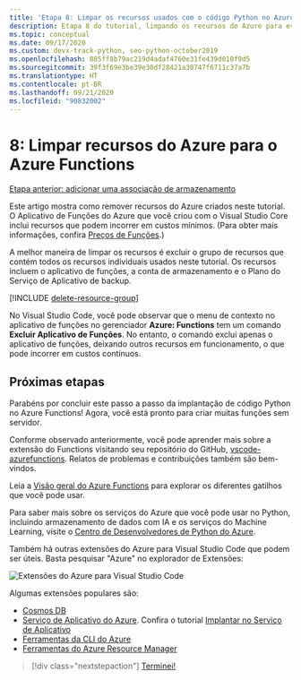 ```yaml
---
title: 'Etapa 8: Limpar os recursos usados com o código Python no Azure Functions'
description: Etapa 8 do tutorial, limpando os recursos do Azure para evitar incorrer em encargos contínuos.
ms.topic: conceptual
ms.date: 09/17/2020
ms.custom: devx-track-python, seo-python-october2019
ms.openlocfilehash: 885ff8b79ac219d4adaf4760e31fe439d010f9d5
ms.sourcegitcommit: 39f3f69e3be39e30df28421a30747f6711c37a7b
ms.translationtype: HT
ms.contentlocale: pt-BR
ms.lasthandoff: 09/21/2020
ms.locfileid: "90832002"
---
```

# <a name="8-clean-up-azure-resources-for-azure-functions"></a>8: Limpar recursos do Azure para o Azure Functions

[Etapa anterior: adicionar uma associação de armazenamento](tutorial-vs-code-serverless-python-07.md)

Este artigo mostra como remover recursos do Azure criados neste tutorial. O Aplicativo de Funções do Azure que você criou com o Visual Studio Core inclui recursos que podem incorrer em custos mínimos. (Para obter mais informações, confira [Preços de Funções](https://azure.microsoft.com/pricing/details/functions/).)

A melhor maneira de limpar os recursos é excluir o grupo de recursos que contém todos os recursos individuais usados neste tutorial. Os recursos incluem o aplicativo de funções, a conta de armazenamento e o Plano do Serviço de Aplicativo de backup.

[!INCLUDE [delete-resource-group](includes/delete-resource-group.md)]

No Visual Studio Code, você pode observar que o menu de contexto no aplicativo de funções no gerenciador **Azure: Functions** tem um comando **Excluir Aplicativo de Funções**. No entanto, o comando exclui apenas o aplicativo de funções, deixando outros recursos em funcionamento, o que pode incorrer em custos contínuos.

## <a name="next-steps"></a>Próximas etapas

Parabéns por concluir este passo a passo da implantação de código Python no Azure Functions! Agora, você está pronto para criar muitas funções sem servidor.

Conforme observado anteriormente, você pode aprender mais sobre a extensão do Functions visitando seu repositório do GitHub, [vscode-azurefunctions](https://github.com/Microsoft/vscode-azurefunctions). Relatos de problemas e contribuições também são bem-vindos.

Leia a [Visão geral do Azure Functions](/azure/azure-functions/functions-overview) para explorar os diferentes gatilhos que você pode usar.

Para saber mais sobre os serviços do Azure que você pode usar no Python, incluindo armazenamento de dados com IA e os serviços do Machine Learning, visite o [Centro de Desenvolvedores de Python do Azure](./index.yml).

Também há outras extensões do Azure para Visual Studio Code que podem ser úteis. Basta pesquisar "Azure" no explorador de Extensões:

![Extensões do Azure para Visual Studio Code](media/tutorial-vs-code-serverless-python/azure-extensions-for-visual-studio-code.png)

Algumas extensões populares são:

- [Cosmos DB](https://marketplace.visualstudio.com/items?itemName=ms-azuretools.vscode-cosmosdb)
- [Serviço de Aplicativo do Azure](https://marketplace.visualstudio.com/items?itemName=ms-azuretools.vscode-azureappservice). Confira o tutorial [Implantar no Serviço de Aplicativo](tutorial-deploy-app-service-on-linux-01.md)
- [Ferramentas da CLI do Azure](https://marketplace.visualstudio.com/items?itemName=ms-vscode.azurecli)
- [Ferramentas do Azure Resource Manager](https://marketplace.visualstudio.com/items?itemName=msazurermtools.azurerm-vscode-tools)

> [!div class="nextstepaction"]
> [Terminei!](/python/azure/?preserve-view=true&view=azure-python)